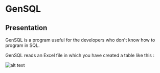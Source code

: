 # GenSQL

## Presentation

GenSQL is a program useful for the developers who don't know how to program in SQL.

GenSQL reads an Excel file in which you have created a table like this :

![alt text](https://github.com/Maomas/GenSQL/tree/master/assets/table.JPG)


